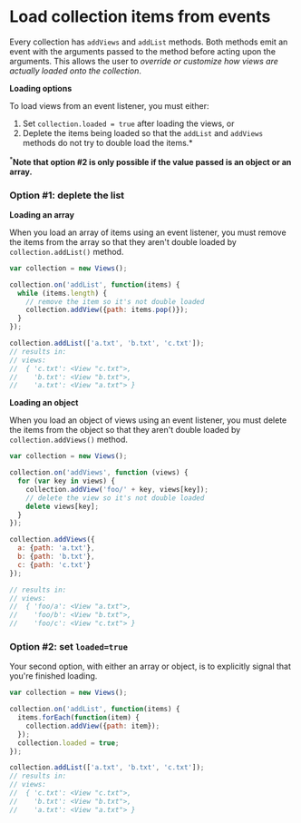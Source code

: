 # Load collection items from events

Every collection has `addViews` and `addList` methods. Both methods emit an event with the arguments passed to the method before acting upon the arguments. This allows the user to _override or customize how views are actually loaded onto the collection_.

**Loading options**

To load views from an event listener, you must either:

1. Set `collection.loaded = true` after loading the views, or
2. Deplete the items being loaded so that the `addList` and `addViews` methods do not try to double load the items.*

<sup>*</sup>**Note that option #2 is only possible if the value passed is an object or an array.**

### Option #1: deplete the list

**Loading an array**

When you load an array of items using an event listener, you must remove the items from the array so that they aren't double loaded by `collection.addList()` method.


```js
var collection = new Views();

collection.on('addList', function(items) {
  while (items.length) {
    // remove the item so it's not double loaded
    collection.addView({path: items.pop()});
  }
});

collection.addList(['a.txt', 'b.txt', 'c.txt']);
// results in:
// views:
//  { 'c.txt': <View "c.txt">,
//    'b.txt': <View "b.txt">,
//    'a.txt': <View "a.txt"> }
```

**Loading an object**

When you load an object of views using an event listener, you must delete the items from the object so that they aren't double loaded by `collection.addViews()` method.


```js
var collection = new Views();

collection.on('addViews', function (views) {
  for (var key in views) {
    collection.addView('foo/' + key, views[key]);
    // delete the view so it's not double loaded
    delete views[key];
  }
});

collection.addViews({
  a: {path: 'a.txt'},
  b: {path: 'b.txt'},
  c: {path: 'c.txt'}
});

// results in:
// views:
//  { 'foo/a': <View "a.txt">,
//    'foo/b': <View "b.txt">,
//    'foo/c': <View "c.txt"> }
```


### Option #2: set `loaded=true`

Your second option, with either an array or object, is to explicitly signal that you're finished loading.

```js
var collection = new Views();

collection.on('addList', function(items) {
  items.forEach(function(item) {
    collection.addView({path: item});
  });
  collection.loaded = true;
});

collection.addList(['a.txt', 'b.txt', 'c.txt']);
// results in:
// views:
//  { 'c.txt': <View "c.txt">,
//    'b.txt': <View "b.txt">,
//    'a.txt': <View "a.txt"> }
```
